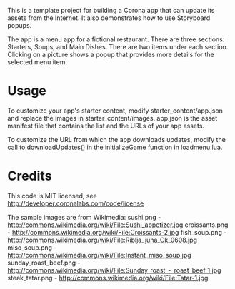 This is a template project for building a Corona app that can update its assets from the Internet.
It also demonstrates how to use Storyboard popups.

The app is a menu app for a fictional restaurant. There are three sections: Starters, Soups, and Main Dishes. There are two items under each section. Clicking on a picture shows a popup that provides more details for the selected menu item.

# Usage

To customize your app's starter content, modify starter_content/app.json and replace the images in starter_content/images.
app.json is the asset manifest file that contains the list and the URLs of your app assets.

To customize the URL from which the app downloads updates, modify the call to downloadUpdates() in the initializeGame function in loadmenu.lua.

# Credits

This code is MIT licensed, see http://developer.coronalabs.com/code/license

The sample images are from Wikimedia:
sushi.png - http://commons.wikimedia.org/wiki/File:Sushi_appetizer.jpg
croissants.png - http://commons.wikimedia.org/wiki/File:Croissants-2.jpg
fish_soup.png - http://commons.wikimedia.org/wiki/File:Riblja_juha_Ck_0608.jpg
miso_soup.png - http://commons.wikimedia.org/wiki/File:Instant_miso_soup.jpg
sunday_roast_beef.png - http://commons.wikimedia.org/wiki/File:Sunday_roast_-_roast_beef_1.jpg
steak_tatar.png - http://commons.wikimedia.org/wiki/File:Tatar-1.jpg
